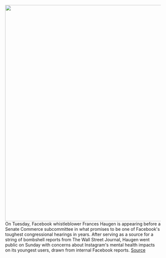 <img src='https://cdn.vox-cdn.com/thumbor/teg3vCxA04k1xSIDwcmDd_Y0slg=/0x0:5239x3493/1200x675/filters:focal(2201x1328:3039x2166)/cdn.vox-cdn.com/uploads/chorus_image/image/69953545/1235709440.0.jpg' width='700px' /><br/>
On Tuesday, Facebook whistleblower Frances Haugen is appearing before a Senate Commerce subcommittee in what promises to be one of Facebook's toughest congressional hearings in years. After serving as a source for a string of bombshell reports from The Wall Street Journal, Haugen went public on Sunday with concerns about Instagram's mental health impacts on its youngest users, drawn from internal Facebook reports.
<a href='https://www.theverge.com/2021/10/5/22710539/facebook-whistleblower-hearing-instagram-child-safety-congress'> Source <a/>